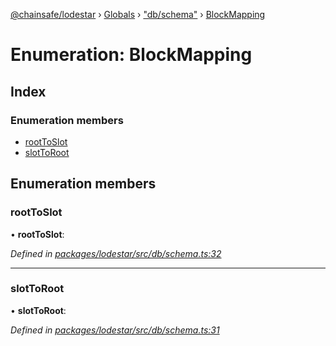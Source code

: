[@chainsafe/lodestar](../README.md) › [Globals](../globals.md) › ["db/schema"](../modules/_db_schema_.md) › [BlockMapping](_db_schema_.blockmapping.md)

# Enumeration: BlockMapping

## Index

### Enumeration members

* [rootToSlot](_db_schema_.blockmapping.md#roottoslot)
* [slotToRoot](_db_schema_.blockmapping.md#slottoroot)

## Enumeration members

###  rootToSlot

• **rootToSlot**:

*Defined in [packages/lodestar/src/db/schema.ts:32](https://github.com/ChainSafe/lodestar/blob/4796680/packages/lodestar/src/db/schema.ts#L32)*

___

###  slotToRoot

• **slotToRoot**:

*Defined in [packages/lodestar/src/db/schema.ts:31](https://github.com/ChainSafe/lodestar/blob/4796680/packages/lodestar/src/db/schema.ts#L31)*
